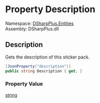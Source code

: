 # Property Description

Namespace: [DSharpPlus.Entities](DSharpPlus.Entities.md)  
Assembly: DSharpPlus.dll

## <a id="DSharpPlus_Entities_DiscordMessageStickerPack_Description"></a>Description

Gets the description of this sticker pack.

```csharp
[JsonProperty("description")]
public string Description { get; }
```

### Property Value

[string](https://learn.microsoft.com/dotnet/api/system.string)


